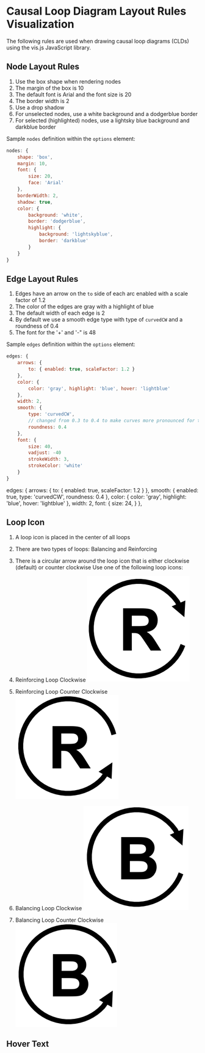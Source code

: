 # Causal Loop Diagram Layout Rules Visualization

The following rules are used when drawing causal loop diagrams (CLDs) using
the vis.js JavaScript library.

## Node Layout Rules

1. Use the box shape when rendering nodes
2. The margin of the box is 10
3. The default font is Arial and the font size is 20
4. The border width is 2
5. Use a drop shadow
6. For unselected nodes, use a white background and a dodgerblue border
7. For selected (highlighted) nodes, use a lightsky blue background and darkblue border

Sample `nodes` definition within the `options` element:

```js
nodes: {
    shape: 'box',
    margin: 10,
    font: {
        size: 20,
        face: 'Arial'
    },
    borderWidth: 2,
    shadow: true,
    color: {
        background: 'white',
        border: 'dodgerblue',
        highlight: {
            background: 'lightskyblue',
            border: 'darkblue'
        }
    }
}
```

## Edge Layout Rules

1. Edges have an arrow on the `to` side of each arc enabled with a scale factor of 1.2
2. The color of the edges are gray with a highlight of blue
3. The default width of each edge is 2
4. By default we use a smooth edge type with type of `curvedCW` and a roundness of 0.4
5. The font for the '+' and '-" is 48

Sample `edges` definition within the `options` element:

```js
edges: {
    arrows: {
        to: { enabled: true, scaleFactor: 1.2 }
    },
    color: {
        color: 'gray', highlight: 'blue', hover: 'lightblue'
    },
    width: 2,
    smooth: {
        type: 'curvedCW',
        // changed from 0.3 to 0.4 to make curves more pronounced for two node loops
        roundness: 0.4
    },
    font: {
        size: 40,
        vadjust: -40
        strokeWidth: 3,
        strokeColor: 'white'
    }
}
```

edges: {
        arrows: { to: { enabled: true, scaleFactor: 1.2 } },
        smooth:  { enabled: true, type: 'curvedCW', roundness: 0.4 },
        color: { color: 'gray', highlight: 'blue', hover: 'lightblue' },
        width: 2,
        font: { size: 24, }
      },

## Loop Icon

1. A loop icon is placed in the center of all loops
2. There are two types of loops: Balancing and Reinforcing
3. There is a circular arrow around the loop icon that is either clockwise (default) or counter clockwise
Use one of the following loop icons:

1. Reinforcing Loop Clockwise ![Reinforcing Loop Clockwise](reinforcing-loop-cw.png)
2. Reinforcing Loop Counter Clockwise ![Reinforcing Loop Counter Clockwise](reinforcing-loop-ccw.png)
1. Balancing Loop Clockwise ![Balancing Loop Clockwise](balancing-loop-cw.png)
2. Balancing Loop Counter Clockwise ![Balancing Loop Clockwise](balancing-loop-ccw.png)

## Hover Text
